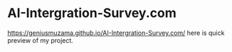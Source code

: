 # AI-Intergration-Survey.com

https://geniusmuzama.github.io/AI-Intergration-Survey.com/ here is quick preview of my project.
